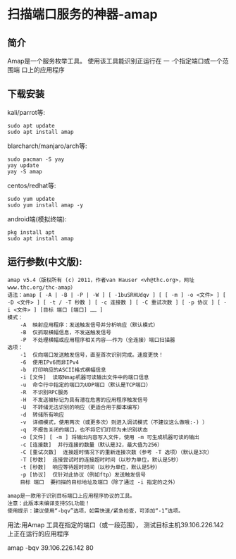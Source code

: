 # 扫描端口服务的神器-amap

## 简介

Amap是一个服务枚举工具。 使用该工具能识别正运行在 一 ·个指定端口或一个范围端
口上的应用程序

## 下载安装

kali/parrot等:

```
sudo apt update
sudo apt install amap 
```

blarcharch/manjaro/arch等:

```
sudo pacman -S yay
yay update 
yay -S amap
```

centos/redhat等:

```
sudo yum update 
sudo yum install amap -y
```

android端(模拟终端):

```
pkg install apt 
sudo apt install amap
```

## 运行参数(中文版):

```
amap v5.4（版权所有 (c) 2011，作者van Hauser <vh@thc.org>，网址www.thc.org/thc-amap）
语法：amap [ -A | -B | -P | -W ] [ -1buSRHUdqv ] [ [ -m ] -o <文件> ] [ -D <文件> ] [ -t / -T 秒数 ] [ -c 连接数 ] [ -C 重试次数 ] [ -p 协议 ] [ -i <文件> ] [目标 端口 [端口] …… ]
模式：
    -A  映射应用程序：发送触发信号并分析响应（默认模式）
    -B  仅抓取横幅信息，不发送触发信号
    -P  不处理横幅或应用程序相关内容——作为（全连接）端口扫描器
选项：
    -1  仅向端口发送触发信号，直至首次识别完成。速度更快！
    -6  使用IPv6而非IPv4
    -b  打印响应的ASCII格式横幅信息
    -i [文件]  读取Nmap机器可读输出文件中的端口信息
    -u  命令行中指定的端口为UDP端口（默认是TCP端口）
    -R  不识别RPC服务
    -H  不发送被标记为具有潜在危害的应用程序触发信号
    -U  不转储无法识别的响应（更适合用于脚本编写）
    -d  转储所有响应
    -v  详细模式，使用两次（或更多次）则进入调试模式（不建议这么做哦:-) ）
    -q  不报告关闭的端口，也不将它们打印为未识别状态
    -o [文件] [ -m ] 将输出内容写入文件，使用 -m 可生成机器可读的输出
    -c [连接数]  并行连接的数量（默认是32，最大值为256）
    -C [重试次数]  连接超时情况下的重新连接次数（参考 -T 选项）（默认是3次）
    -T [秒数]  连接尝试时的连接超时时间（以秒为单位，默认是5秒）
    -t [秒数]  响应等待超时时间（以秒为单位，默认是5秒）
    -p [协议]  仅针对此协议（例如ftp）发送触发信号
    目标 端口  要扫描的目标地址及端口（除了通过 -i 指定的之外）

amap是一款用于识别目标端口上应用程序协议的工具。
注意：此版本未编译支持SSL功能！
使用提示：建议使用“-bqv”选项，如需快速/紧急检查，可添加“-1”选项。 

```

用法:用Amap 工具在指定的端口（或一段范围）， 测试目标主机39.106.226.142上正在运行的应用程序

amap -bqv 39.106.226.142 80
